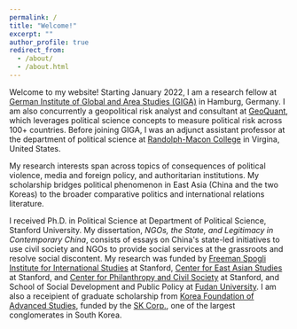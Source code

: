 ```yaml
---
permalink: /
title: "Welcome!"
excerpt: ""
author_profile: true
redirect_from:
  - /about/
  - /about.html
---
```

Welcome to my website! Starting January 2022, I am a research fellow at [German Institute of Global and Area Studies (GIGA)](https://www.giga-hamburg.de/en/) in Hamburg, Germany. I am also concurrently a geopolitical risk analyst and consultant at [GeoQuant](https://geoquant.com/), which leverages political science concepts to measure political risk across 100+ countries. Before joining GIGA, I was an adjunct assistant professor at the department of political science at [Randolph-Macon College](https://www.rmc.edu/) in Virgina, United States. 

My research interests span across topics of consequences of political violence, media and foreign policy, and authoritarian institutions. My scholarship bridges political phenomenon in East Asia (China and the two Koreas) to the broader comparative politics and international relations literature.

I received Ph.D. in Political Science at Department of Political Science, Stanford University. My dissertation, *NGOs, the State, and Legitimacy in Contemporary China*, consists of essays on China's state-led initiatives to use civil society and NGOs to provide social services at the grassroots and resolve social discontent. My research was funded by [Freeman Spogli Institute for International Studies](https://fsi.stanford.edu/) at Stanford, [Center for East Asian Studies](https://ceas.stanford.edu/) at Stanford, and [Center for Philanthropy and Civil Society](https://pacscenter.stanford.edu/) at Stanford, and School of Social Development and Public Policy at [Fudan University](https://www.fudan.edu.cn/en/). I am also a receipient of graduate scholarship from [Korea Foundation of Advanced Studies](http://www.kfas.or.kr/), funded by the [SK Corp.](https://www.sk-inc.com/en/), one of the largest conglomerates in South Korea.



